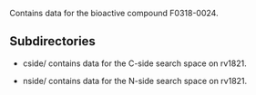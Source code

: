 Contains data for the bioactive compound F0318-0024.

## Subdirectories

- cside/ contains data for the C-side search space on rv1821.

- nside/ contains data for the N-side search space on rv1821.


